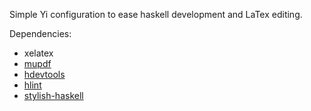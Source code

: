 Simple Yi configuration to ease haskell development and LaTex editing.

Dependencies:

-   xelatex
-   [mupdf](https://mupdf.com/)
-   [hdevtools](https://hackage.haskell.org/package/hdevtools)
-   [hlint](https://hackage.haskell.org/package/hlint)
-   [stylish-haskell](https://hackage.haskell.org/package/stylish-haskell)